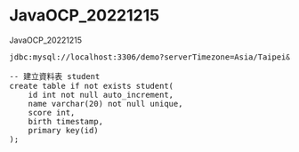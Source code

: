# JavaOCP_20221215
JavaOCP_20221215
<pre>
jdbc:mysql://localhost:3306/demo?serverTimezone=Asia/Taipei&characterEncoding=utf-8&useUnicode=true

-- 建立資料表 student
create table if not exists student(
    id int not null auto_increment,
    name varchar(20) not null unique,
    score int,
    birth timestamp,
    primary key(id)
);

</pre>
